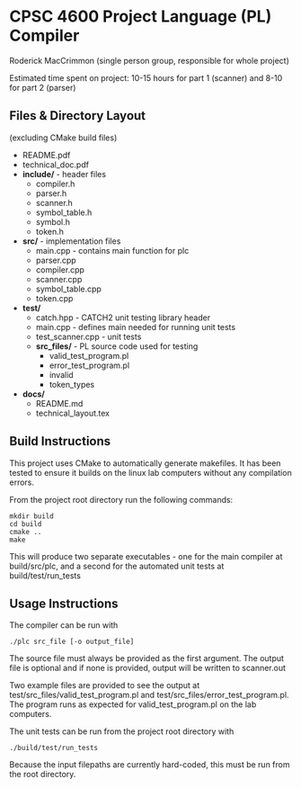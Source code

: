 # CPSC 4600 Project Language (PL) Compiler
Roderick MacCrimmon (single person group, responsible for whole project)

Estimated time spent on project: 10-15 hours for part 1 (scanner) and 8-10 for part 2 (parser)

## Files & Directory Layout
(excluding CMake build files)

  - README.pdf
  - technical_doc.pdf
  - **include/** - header files
    - compiler.h
    - parser.h
    - scanner.h
    - symbol_table.h
    - symbol.h
    - token.h
  - **src/** - implementation files
    - main.cpp - contains main function for plc
    - parser.cpp
    - compiler.cpp
    - scanner.cpp
    - symbol_table.cpp
    - token.cpp
  - **test/**
    - catch.hpp - CATCH2 unit testing library header
    - main.cpp - defines main needed for running unit tests
    - test_scanner.cpp - unit tests
    - **src_files/** - PL source code used for testing
      - valid_test_program.pl
      - error_test_program.pl
      - invalid
      - token_types
  - **docs/**
    - README.md
    - technical_layout.tex 

## Build Instructions
This project uses CMake to automatically generate makefiles. It has been tested to ensure it builds
on the linux lab computers without any compilation errors.

From the project root directory run the following commands:
```
mkdir build
cd build
cmake ..
make
```
This will produce two separate executables - one for the main compiler at build/src/plc, and a 
second for the automated unit tests at build/test/run_tests

## Usage Instructions
The compiler can be run with
```
./plc src_file [-o output_file]
```
The source file must always be provided as the first argument. The output file is optional and if
none is provided, output will be written to scanner.out

Two example files are provided to see the output at test/src_files/valid_test_program.pl and 
test/src_files/error_test_program.pl. The program runs as expected for valid_test_program.pl on the
lab computers.

The unit tests can be run from the project root directory with
```
./build/test/run_tests
```
Because the input filepaths are currently hard-coded, this must be run from the root directory.
